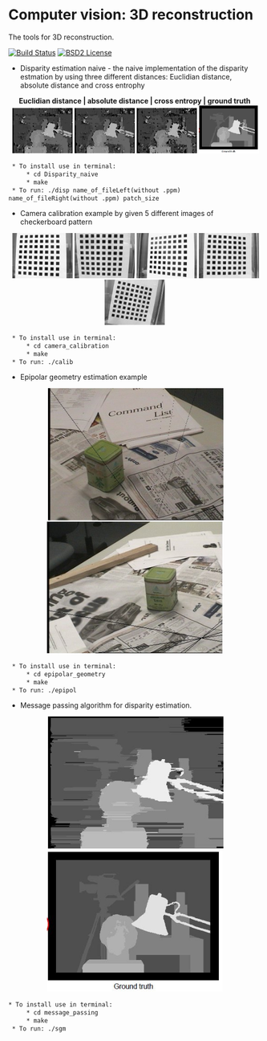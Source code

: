Computer vision: 3D reconstruction
====================================================

The tools for 3D reconstruction.

[![Build Status](https://travis-ci.org/Dtananaev/cv_3Dreconstruction.svg?branch=master)](https://travis-ci.org/Dtananaev/cv_3Dreconstruction)
[![BSD2 License](http://img.shields.io/badge/license-BSD2-brightgreen.svg)](https://github.com/Dtananaev/cv_3Dreconstruction/blob/master/LICENSE.md) 

* Disparity estimation naive - the naive implementation of the disparity estmation by using three different distances: Euclidian distance, absolute distance and cross entrophy
<p align="center">
  <b>  Euclidian distance   |   absolute distance   |    cross entropy   |    ground truth </b><br>
  <img src="https://github.com/Dtananaev/cv_3Dreconstruction/blob/master/Disparity_naive/pictures/Euclidiandist.jpg" width="120"/>
  <img src="https://github.com/Dtananaev/cv_3Dreconstruction/blob/master/Disparity_naive/pictures/absolutedist.jpg" width="120"/>
   <img src="https://github.com/Dtananaev/cv_3Dreconstruction/blob/master/Disparity_naive/pictures/entrophyresult.jpg" width="120"/>
   <img src="https://github.com/Dtananaev/cv_3Dreconstruction/blob/master/Disparity_naive/pictures/dispGT.JPG" width="120"/>   
</p>

     * To install use in terminal: 
         * cd Disparity_naive
         * make
     * To run: ./disp name_of_fileLeft(without .ppm) name_of_fileRight(without .ppm) patch_size
     
     
* Camera calibration example by given 5 different images of checkerboard pattern
<p align="center">
  <img src="https://github.com/Dtananaev/cv_3Dreconstruction/blob/master/camera_calibration/pictures/CalibIm1.jpg" width="120"/>
  <img src="https://github.com/Dtananaev/cv_3Dreconstruction/blob/master/camera_calibration/pictures/CalibIm2.jpg" width="120"/>
   <img src="https://github.com/Dtananaev/cv_3Dreconstruction/blob/master/camera_calibration/pictures/CalibIm3.jpg" width="120"/>
   <img src="https://github.com/Dtananaev/cv_3Dreconstruction/blob/master/camera_calibration/pictures/CalibIm4.jpg" width="120"/>   
   <img src="https://github.com/Dtananaev/cv_3Dreconstruction/blob/master/camera_calibration/pictures/CalibIm5.jpg" width="120"/> 
</p>

     * To install use in terminal: 
         * cd camera_calibration
         * make
     * To run: ./calib
     
* Epipolar geometry estimation example 
<p align="center">
  <img src="https://github.com/Dtananaev/cv_3Dreconstruction/blob/master/epipolar_geometry/pictures/Left_epipol.jpg" width="350"/>
  <img src="https://github.com/Dtananaev/cv_3Dreconstruction/blob/master/epipolar_geometry/pictures/Right_epipol.jpg" width="350"/>

</p>

     * To install use in terminal: 
         * cd epipolar_geometry
         * make
     * To run: ./epipol
     
* Message passing algorithm for disparity estimation. 
<p align="center">
  <img src="https://github.com/Dtananaev/cv_3Dreconstruction/blob/master/message_passing/pictures/result.jpg" width="350"/>
  <img src="https://github.com/Dtananaev/cv_3Dreconstruction/blob/master/Disparity_naive/pictures/dispGT.JPG" width="350"/>

</p>

    * To install use in terminal: 
         * cd message_passing
         * make
     * To run: ./sgm
     
     
     
